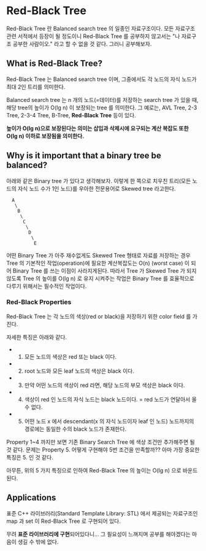 # Red-Black Tree

Red-Black Tree 란 Balanced search tree 의 일종인 자료구조이다. 모든 자료구조 관련 서적에서 등장이 될 정도이니 Red-Black Tree 를 공부하지 않고서는 "나 자료구조 공부한 사람이오." 라고 할 수 없을 것 같다. 그러니 공부해보자.

## What is Red-Black Tree?

Red-Black Tree 는 Balanced search tree 이며, 그중에서도 각 노드의 자식 노드가 최대 2인 트리를 의미한다.

Balanced search tree 는 n 개의 노드(=데이터)를 저장하는 search tree 가 있을 때, 해당 tree의 높이가 O(lg n) 이 보장되는 tree 를 의미한다. 그 예로는, AVL Tree, 2-3 Tree, 2-3-4 Tree, B-Tree, **Red-Black Tree** 등이 있다.

**높이가 O(lg n)으로 보장된다는 의미는 삽입과 삭제시에 요구되는 계산 복잡도 또한 O(lg n) 이하로 보장됨을 의미한다.**

## Why is it important that a binary tree be balanced?

아래와 같은 Binary tree 가 있다고 생각해보자. 이렇게 한 쪽으로 치우친 트리(모든 노드의 자식 노드 수가 1인 노드)를 우아한 전문용어로 Skewed tree 라고한다.

```
  A
   \
    B
     \
      C
       \
        D
         \
          E
```

어떤 Binary Tree 가 아주 재수없게도 Skewed Tree 형태로 자료를 저장하는 경우 Tree 의 기본적인 작업(operation)에 필요한 계산복잡도는 O(n) (worst case) 이 되어 Binary Tree 를 쓰는 이점이 사라지게된다. 따라서 Tree 가 Skewed Tree 가 되지 않도록 Tree 의 높이를 O(lg n) 로 유지 시켜주는 작업은 Binary Tree 를 효율적으로 다루기 위해서는 필수적인 작업이다.

### Red-Black Properties

Red-Black Tree 는 각 노드의 색상(red or black)을 저장하기 위한 color field 를 가진다.

자세한 특징은 아래와 같다.
- 1. 모든 노드의 색상은 red 또는 black 이다.
- 2. root 노드와 모든 leaf 노드의 색상은 black 이다.
- 3. 만약 어떤 노드의 색상이 red 라면, 해당 노드의 부모 색상은 black 이다.
- 4. 색상이 red 인 노드의 자식 노드는 black 노드이다. = red 노드가 연달아서 올 수 없다.
- 5. 어떤 노드 x 에서 descendant(x 의 자식 노드이자 leaf 인 노드) 노드까지의 경로에는 동일한 수의 black 노드가 존재한다.

Property 1~4 까지만 보면 기존 Binary Search Tree 에 색상 조건만 추가해주면 될 것 같다. 문제는 Property 5. 어떻게 구현해야 5번 조건을 만족할까?? 아마 가장 중요한 특징은 5. 인 것 같다.

아무튼, 위의 5 가지 특징으로 인하여 Red-Black Tree 의 높이는 O(lg n) 으로 바운드된다.

## Applications

표준 C++ 라이브러리(Standard Template Library: STL) 에서 제공되는 자료구조인 map 과 set 이 Red-Black Tree 로 구현되어 있다.

무려 **표준 라이브러리에 구현**되어있다니... 그 필요성이 느껴지며 공부를 해야겠다는 마음이 생길 수 밖에 없다.

